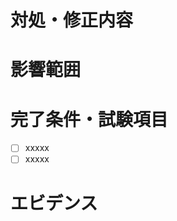 <!-- 不具合対応時のみ記載
# Related Issues
## 問題
## 原因
-->

# 対処・修正内容

<!-- 参考資料がある時のみ記載
### 参考資料
-->

# 影響範囲

# 完了条件・試験項目
<!-- チェックをつける -->
- [ ] xxxxx
- [ ] xxxxx

# エビデンス
<!-- image貼る or code載せる 出力結果をコピペする etc... -->
